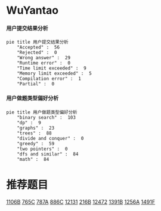 # WuYantao

<!-- tabs:start -->



#### **用户提交结果分析**

```mermaid
pie title 用户提交结果分析
    "Accepted" :  56
    "Rejected" :  0
    "Wrong answer" :  29
    "Runtime error" :  0
    "Time limit exceeded" :  9
    "Memory limit exceeded" :  5
    "Compilation error" :  1
    "Partial" :  0
```

#### **用户做题类型偏好分析**

```mermaid
pie title 用户做题类型偏好分析
    "binary search" :  103
    "dp" :  9
    "graphs" :  23
    "trees" :  88
    "divide and conquer" :  0
    "greedy" :  59
    "two pointers" :  0
    "dfs and similar" :  84
    "math" :  84
```



<!-- tabs:end -->
# 推荐题目
[1106B](https://codeforces.com/contest/1106/problem/B)
[765C](https://codeforces.com/contest/765/problem/C)
[787A](https://codeforces.com/contest/787/problem/A)
[886C](https://codeforces.com/contest/886/problem/C)
[12131](https://codeforces.com/contest/1213/problem/1)
[216B](https://codeforces.com/contest/216/problem/B)
[12472](https://codeforces.com/contest/1247/problem/2)
[1391B](https://codeforces.com/contest/1391/problem/B)
[1256A](https://codeforces.com/contest/1256/problem/A)
[1491F](https://codeforces.com/contest/1491/problem/F)
